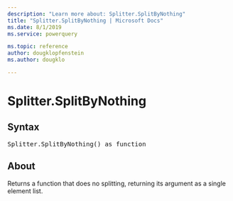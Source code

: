 ```yaml
---
description: "Learn more about: Splitter.SplitByNothing"
title: "Splitter.SplitByNothing | Microsoft Docs"
ms.date: 8/1/2019
ms.service: powerquery

ms.topic: reference
author: dougklopfenstein
ms.author: dougklo

---
```

# Splitter.SplitByNothing

## Syntax

<pre>
Splitter.SplitByNothing() as function
</pre>

## About
Returns a function that does no splitting, returning its argument as a single element list.


  
